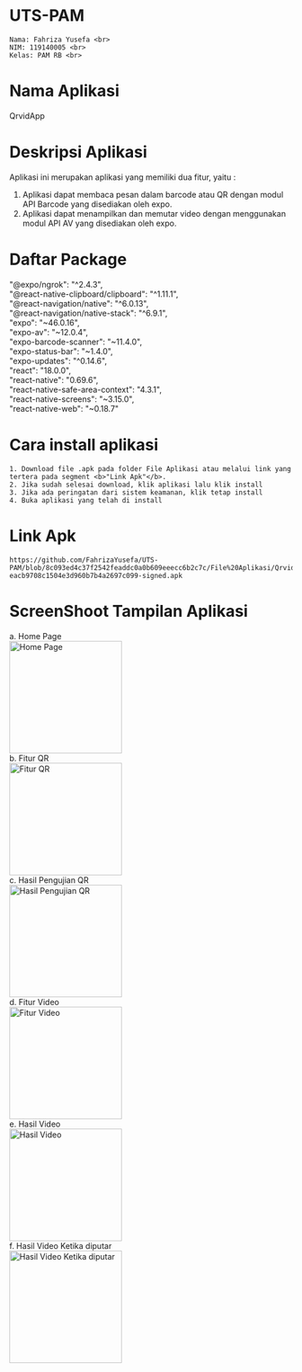 # UTS-PAM
    Nama: Fahriza Yusefa <br>
    NIM: 119140005 <br>
    Kelas: PAM RB <br>

# Nama Aplikasi
QrvidApp

# Deskripsi Aplikasi
Aplikasi ini merupakan aplikasi yang memiliki dua fitur, yaitu : 
1. Aplikasi dapat membaca pesan dalam barcode atau QR dengan modul API Barcode yang disediakan oleh expo.
2. Aplikasi dapat menampilkan dan memutar video dengan menggunakan modul API AV yang disediakan oleh expo.

# Daftar Package 

"@expo/ngrok": "^2.4.3", <br>
"@react-native-clipboard/clipboard": "^1.11.1", <br>
"@react-navigation/native": "^6.0.13", <br>
"@react-navigation/native-stack": "^6.9.1", <br>
"expo": "~46.0.16", <br>
"expo-av": "~12.0.4", <br>
"expo-barcode-scanner": "~11.4.0", <br>
"expo-status-bar": "~1.4.0", <br>
"expo-updates": "^0.14.6", <br>
"react": "18.0.0", <br>
"react-native": "0.69.6", <br>
"react-native-safe-area-context": "4.3.1", <br>
"react-native-screens": "~3.15.0", <br>
"react-native-web": "~0.18.7" <br>


# Cara install aplikasi
    1. Download file .apk pada folder File Aplikasi atau melalui link yang tertera pada segment <b>"Link Apk"</b>.
    2. Jika sudah selesai download, klik aplikasi lalu klik install
    3. Jika ada peringatan dari sistem keamanan, klik tetap install
    4. Buka aplikasi yang telah di install

# Link Apk
    https://github.com/FahrizaYusefa/UTS-PAM/blob/8c093ed4c37f2542feaddc0a0b609eeecc6b2c7c/File%20Aplikasi/QrvidApp-eacb9708c1504e3d960b7b4a2697c099-signed.apk

# ScreenShoot Tampilan Aplikasi
a. Home Page <br>
<img src="/File Aplikasi/HomePage.jpg" alt="Home Page" width="200" height="auto"> <br>
b. Fitur QR <br>
<img src="/File Aplikasi/FiturQR.jpg" alt="Fitur QR" width="200" height="auto"> <br>
c. Hasil Pengujian QR <br>
<img src="/File Aplikasi/HasilPengujianQR.jpg" alt="Hasil Pengujian QR" width="200" height="auto"> <br>
d. Fitur Video <br>
<img src="/File Aplikasi/FiturVideo.jpg" alt="Fitur Video" width="200" height="auto"> <br>
e. Hasil Video <br>
<img src="/File Aplikasi/HasilVideo.jpg" alt="Hasil Video" width="200" height="auto"> <br>
f. Hasil Video Ketika diputar <br>
<img src="/File Aplikasi/HasilVideoKetikaDiPutar.jpg" alt="Hasil Video Ketika diputar" width="200" height="auto"> <br>
